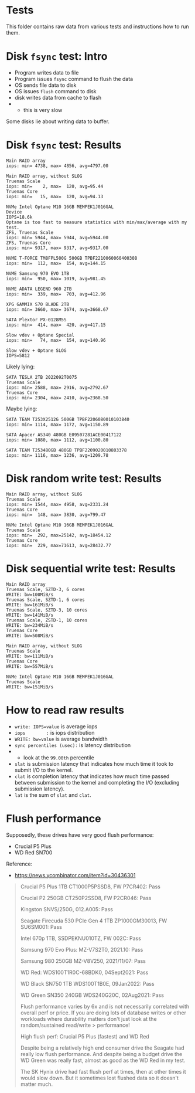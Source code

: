 
# Tests

This folder contains raw data from various tests and instructions how to run them.

# Disk `fsync` test: Intro

- Program writes data to file
- Program issues `fsync` command to flush the data
- OS sends file data to disk
- OS issues `flush` command to disk
- disk writes data from cache to flash
- - this is very slow

Some disks lie about writing data to buffer.

# Disk `fsync` test: Results

```log
Main RAID array
iops: min= 4738, max= 4856, avg=4797.00

Main RAID array, without SLOG
Truenas Scale
iops: min=    2, max=  120, avg=95.44
Truenas Core
iops: min=   15, max=  120, avg=94.13

NVMe Intel Optane M10 16GB MEMPEK1J016GAL
Device
IOPS=18.6k
Optane is too fast to measure statistics with min/max/average with my test.
ZFS, Truenas Scale
iops: min= 5944, max= 5944, avg=5944.00
ZFS, Truenas Core
iops: min= 9317, max= 9317, avg=9317.00

NVME T-FORCE TM8FPL500G 500GB TPBF2210060060400308
iops: min=  112, max=  154, avg=144.15

NVME Samsung 970 EVO 1TB
iops: min=  950, max= 1019, avg=981.45

NVME ADATA LEGEND 960 2TB
iops: min=  339, max=  703, avg=412.96

XPG GAMMIX S70 BLADE 2TB
iops: min= 3660, max= 3674, avg=3668.67

SATA Plextor PX-0128M5S
iops: min=  414, max=  420, avg=417.15

Slow vdev + Optane Special
iops: min=   74, max=  154, avg=140.96

Slow vdev + Optane SLOG
IOPS=5812
```

Likely lying:
```log
SATA TESLA 2TB 2022092T0075
Truenas Scale
iops: min= 2588, max= 2916, avg=2792.67
Truenas Core
iops: min= 2304, max= 2410, avg=2368.50
```

Maybe lying:
```log
SATA TEAM T253X2512G 500GB TPBF2206080010103840
iops: min= 1114, max= 1172, avg=1150.89

SATA Apacer AS340 480GB E09507281ACE00417122
iops: min= 1080, max= 1112, avg=1100.80

SATA TEAM T253480GB 480GB TPBF2209020010803378
iops: min= 1116, max= 1236, avg=1209.78
```

# Disk random write test: Results

```log
Main RAID array, without SLOG
Truenas Scale
iops: min= 1544, max= 4958, avg=2331.24
Truenas Core
iops: min=  148, max= 3830, avg=799.47

NVMe Intel Optane M10 16GB MEMPEK1J016GAL
Truenas Scale
iops: min=  292, max=25142, avg=18454.12
Truenas Core
iops: min=  229, max=71613, avg=28432.77
```

# Disk sequential write test: Results

```log
Main RAID array
Truenas Scale, SZTD-3, 6 cores
WRITE: bw=100MiB/s
Truenas Scale, SZTD-1, 6 cores
WRITE: bw=161MiB/s
Truenas Scale, SZTD-3, 10 cores
WRITE: bw=141MiB/s
Truenas Scale, ZSTD-1, 10 cores
WRITE: bw=234MiB/s
Truenas Core
WRITE: bw=508MiB/s

Main RAID array, without SLOG
Truenas Scale
WRITE: bw=111MiB/s
Truenas Core
WRITE: bw=557MiB/s

NVMe Intel Optane M10 16GB MEMPEK1J016GAL
Truenas Scale
WRITE: bw=151MiB/s
```

# How to read raw results

- `write: IOPS=value` is average iops
- `iops        :` is iops distribution
- `WRITE: bw=value` is average bandwidth
- `sync percentiles (usec):` is latency distribution
- - look at the `99.00th` percentile
- `slat` is submission latency that indicates how much time it took to submit I/O to the kernel.
- `clat` is completion latency that indicates how much time passed between submission to the kernel and completing the I/O (excluding submission latency).
- `lat` is the sum of `slat` and `clat`.

# Flush performance

Supposedly, these drives have very good flush performance:
- Crucial P5 Plus
- WD Red SN700

Reference:
- https://news.ycombinator.com/item?id=30436301

> Crucial P5 Plus 1TB CT1000P5PSSD8, FW P7CR402: Pass
> 
> Crucial P2 250GB CT250P2SSD8, FW P2CR046: Pass
> 
> Kingston SNVS/250G, 012.A005: Pass
> 
> Seagate Firecuda 530 PCIe Gen 4 1TB ZP1000GM30013, FW SU6SM001: Pass
> 
> Intel 670p 1TB, SSDPEKNU010TZ, FW 002C: Pass
> 
> Samsung 970 Evo Plus: MZ-V7S2T0, 2021.10: Pass
> 
> Samsung 980 250GB MZ-V8V250, 2021/11/07: Pass
> 
> WD Red: WDS100T1R0C-68BDK0, 04Sept2021: Pass
> 
> WD Black SN750 1TB WDS100T1B0E, 09Jan2022: Pass
> 
> WD Green SN350 240GB WDS240G20C, 02Aug2021: Pass
> 
> Flush performance varies by 6x and is not necessarily correlated with overall perf or price. If you are doing lots of database writes or other workloads where durability matters don't just look at the random/sustained read/write > performance!
> 
> High flush perf: Crucial P5 Plus (fastest) and WD Red
> 
> Despite being a relatively high end consumer drive the Seagate had really low flush performance. And despite being a budget drive the WD Green was really fast, almost as good as the WD Red in my test.
> 
> The SK Hynix drive had fast flush perf at times, then at other times it would slow down. But it sometimes lost flushed data so it doesn't matter much.
